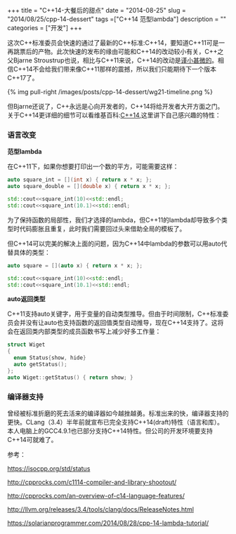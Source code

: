 +++
title = "C++14-大餐后的甜点"
date = "2014-08-25"
slug = "2014/08/25/cpp-14-dessert"
tags =["C++14 范型lambda"]
description = ""
categories = ["开发"]
+++

这次C++标准委员会快速的通过了最新的C++标准:C++14，要知道C++11可是一再跳票后的产物。此次快速的发布的缘由可能和C++14的改动较小有关，C++之父Bjarne Stroustrup也说，相比与C++11来说，C++14的改动是[谨小甚微的][1]。相信C++14不会给我们带来像C++11那样的震撼，所以我们只能期待下一个版本C++17了。

{% img pull-right /images/posts/cpp-14-dessert/wg21-timeline.png %}


但Bjarne还说了，C++永远是心向开发者的，C++14将给开发者大开方面之门。关于C++14更详细的细节可以看维基百科:[C++14][2],这里讲下自己感兴趣的特性：

### 语言改变

**范型lambda**

在C++11下，如果你想要打印出一个数的平方，可能需要这样：

```cpp
auto square_int = [](int x) { return x * x; };
auto square_double = [](double x) { return x * x; };

std::cout<<square_int(10)<<std::endl;
std::cout<<square_int(10.1)<<std::endl;

```

为了保持函数的局部性，我们才选择的lambda，但C++11的lambda却导致多个类型时代码膨胀且重复，此时我们需要回过头来借助全局的模板了。

但C++14可以完美的解决上面的问题，因为C++14中lambda的参数可以用auto代替具体的类型：

```cpp
auto square = [](auto x) { return x * x; };

std::cout<<square_int(10)<<std::endl;
std::cout<<square_int(10.1)<<std::endl;

```

**auto返回类型**

C++11支持auto关键字，用于变量的自动类型推导。但由于时间限制，C++标准委员会并没有让auto也支持函数的返回值类型自动推导，现在C++14支持了。这将会在返回类内部类型的成员函数书写上减少好多工作量：

```cpp
struct Wiget 
{
  enum Status{show, hide}
  auto getStatus(); 
};
auto Wiget::getStatus() { return show; }
```



### 编译器支持
曾经被标准折磨的死去活来的编译器如今越挫越勇。标准出来的快，编译器支持的更快。CLang（3.4）半年前就宣布已完全支持C++14(draft)特性（语言和库）。本人电脑上的GCC4.9.1也已部分支持C++14特性。但公司的开发环境要支持C++14可就难了。

参考：

https://isocpp.org/std/status

http://cpprocks.com/c1114-compiler-and-library-shootout/

http://cpprocks.com/an-overview-of-c14-language-features/

http://llvm.org/releases/3.4/tools/clang/docs/ReleaseNotes.html

https://solarianprogrammer.com/2014/08/28/cpp-14-lambda-tutorial/

[1]:http://electronicdesign.com/dev-tools/bjarne-stroustrup-talks-about-c14
[2]:http://en.wikipedia.org/wiki/C%2B%2B14
[3]:/blog/2013/08/11/lambda-closures/
